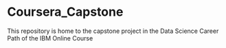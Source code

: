 # Coursera_Capstone
This repository is home to the capstone project in the Data Science Career Path of the IBM Online Course
